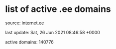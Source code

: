 # list of active .ee domains

source: [internet.ee](https://internet.ee/domains/ee-zone-file)

last update: Sat, 26 Jun 2021 08:46:58 +0000

active domains: 140776
